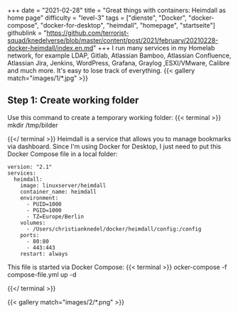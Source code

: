 +++
date = "2021-02-28"
title = "Great things with containers: Heimdall as home page"
difficulty = "level-3"
tags = ["dienste", "Docker", "docker-compose", "docker-for-desktop", "heimdall", "homepage", "startseite"]
githublink = "https://github.com/terrorist-squad/knedelverse/blob/master/content/post/2021/february/20210228-docker-heimdall/index.en.md"
+++
I run many services in my Homelab network, for example LDAP, Gitlab, Atlassian Bamboo, Atlassian Confluence, Atlassian Jira, Jenkins, WordPress, Grafana, Graylog ,ESXI/VMware, Calibre and much more. It's easy to lose track of everything.
{{< gallery match="images/1/*.jpg" >}}

## Step 1: Create working folder
Use this command to create a temporary working folder:
{{< terminal >}}
mkdir /tmp/bilder

{{</ terminal >}}
Heimdall is a service that allows you to manage bookmarks via dashboard. Since I'm using Docker for Desktop, I just need to put this Docker Compose file in a local folder:
```
version: "2.1"
services:
  heimdall:
    image: linuxserver/heimdall
    container_name: heimdall
    environment:
      - PUID=1000
      - PGID=1000
      - TZ=Europe/Berlin
    volumes:
      - /Users/christianknedel/docker/heimdall/config:/config
    ports:
      - 80:80
      - 443:443
    restart: always

```
This file is started via Docker Compose:
{{< terminal >}}
ocker-compose -f compose-file.yml up -d

{{</ terminal >}}

{{< gallery match="images/2/*.png" >}}

